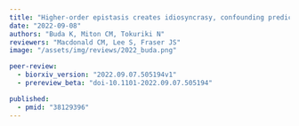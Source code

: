 ```yaml
---
title: "Higher-order epistasis creates idiosyncrasy, confounding predictions in protein evolution"
date: "2022-09-08"
authors: "Buda K, Miton CM, Tokuriki N"
reviewers: "Macdonald CM, Lee S, Fraser JS"
image: "/assets/img/reviews/2022_buda.png"

peer-review:
  - biorxiv_version: "2022.09.07.505194v1"
  - prereview_beta: "doi-10.1101-2022.09.07.505194"

published:
  - pmid: "38129396"
---
```

